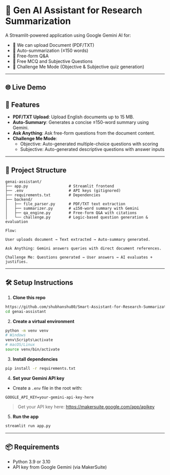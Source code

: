 # 🧠 Gen AI Assistant for Research Summarization

A Streamlit-powered application using Google Gemini AI for:
- 📄 We can upload Document (PDF/TXT)
- 🧠 Auto-summarization (≤150 words)
- 💬 Free-form Q&A
- 💬 Free MCQ and Subjective Questions
- 🎯 Challenge Me Mode (Objective & Subjective quiz generation)

---

## 🌐 Live Demo



## 🚀 Features

- **PDF/TXT Upload**: Upload English documents up to 15 MB.
- **Auto-Summary**: Generates a concise ≤150-word summary using Gemini.
- **Ask Anything**: Ask free-form questions from the document content.
- **Challenge Me Mode**:
  - Objective: Auto-generated multiple-choice questions with scoring
  - Subjective: Auto-generated descriptive questions with answer inputs

---
## 📁 Project Structure

```
genai-assistant/
├── app.py                  # Streamlit frontend
├── .env                    # API keys (gitignored)
├── requirements.txt        # Dependencies
├── backend/
│   ├── file_parser.py      # PDF/TXT text extraction
│   ├── summarizer.py       # ≤150-word summary with Gemini
│   ├── qa_engine.py        # Free-form Q&A with citations
│   └── challenge.py        # Logic-based question generation & evaluation
```

```
Flow:

User uploads document → Text extracted → Auto-summary generated.

Ask Anything: Gemini answers queries with direct document references.

Challenge Me: Questions generated → User answers → AI evaluates + justifies.
```

---

## 🛠️ Setup Instructions

1. **Clone this repo**
```bash
https://github.com/shubhanshu80/Smart-Assistant-for-Research-Summarization---EZ-Task.git
cd genai-assistant
```

2. **Create a virtual environment**
```bash
python -m venv venv
# Windows
venv\Scripts\activate
# macOS/Linux
source venv/bin/activate
```

3. **Install dependencies**
```bash
pip install -r requirements.txt
```

4. **Set your Gemini API key**
- Create a `.env` file in the root with:
```
GOOGLE_API_KEY=your-gemini-api-key-here
```

> Get your API key here: https://makersuite.google.com/app/apikey

5. **Run the app**
```bash
streamlit run app.py
```

---

## 📦 Requirements

- Python 3.9 or 3.10
- API key from Google Gemini (via MakerSuite)
